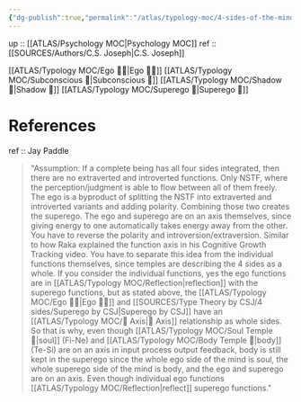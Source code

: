 ```yaml
---
{"dg-publish":true,"permalink":"/atlas/typology-moc/4-sides-of-the-mind/","created":"","updated":""}
---
```


up :: [[ATLAS/Psychology MOC\|Psychology MOC]] 
ref :: [[SOURCES/Authors/C.S. Joseph\|C.S. Joseph]]

[[ATLAS/Typology MOC/Ego 🙋‍♂️\|Ego 🙋‍♂️]] 
[[ATLAS/Typology MOC/Subconscious 🤸\|Subconscious 🤸]]
[[ATLAS/Typology MOC/Shadow 👤\|Shadow 👤]]
[[ATLAS/Typology MOC/Superego 👹\|Superego 👹]]

# References

ref :: Jay Paddle 
> "Assumption: If a complete being has all four sides integrated, then there are no extraverted and introverted functions. Only NSTF, where the perception/judgment is able to flow between all of them freely. The ego is a byproduct of splitting the NSTF into extraverted and introverted variants and adding polarity. Combining those two creates the superego. 
> The ego and superego are on an axis themselves, since giving energy to one automatically takes energy away from the other. You have to reverse the polarity and introversion/extraversion. Similar to how Raka explained the function axis in his Cognitive Growth Tracking video. You have to separate this idea from the individual functions themselves, since temples are describing the 4 sides as a whole. If you consider the individual functions, yes the ego functions are in [[ATLAS/Typology MOC/Reflection\|reflection]] with the superego functions, but as stated above, the [[ATLAS/Typology MOC/Ego 🙋‍♂️\|Ego 🙋‍♂️]] and [[SOURCES/Type Theory by CSJ/4 sides/Superego by CSJ\|Superego by CSJ]] have an [[ATLAS/Typology MOC/🧲 Axis\|🧲 Axis]] relationship as whole sides. So that is why, even though [[ATLAS/Typology MOC/Soul Temple 👥\|soul]] (Fi-Ne) and [[ATLAS/Typology MOC/Body Temple 🌳\|body]] (Te-Si) are on an axis in input process output feedback, body is still kept in the superego since the whole ego side of the mind is soul, the whole superego side of the mind is body, and the ego and superego are on an axis. Even though individual ego functions [[ATLAS/Typology MOC/Reflection\|reflect]] superego functions."